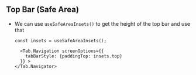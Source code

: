## Top Bar (Safe Area)
- We can use 
    `useSafeAreaInsets()` to get the height of the top bar and use that
        
      const insets = useSafeAreaInsets();

        <Tab.Navigation screenOptions={{
          tabBarStyle: {paddingTop: insets.top}
        }} >
      </Tab.Navigator>

